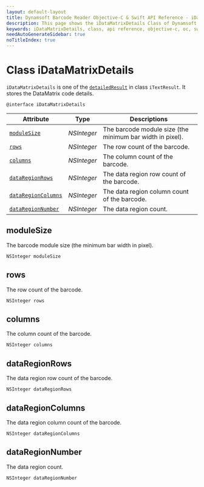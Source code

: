 ```yaml
---
layout: default-layout
title: Dynamsoft Barcode Reader Objective-C & Swift API Reference - iDataMatrixDetails Class
description: This page shows the iDataMatrixDetails Class of Dynamsoft Barcode Reader for iOS SDK.
keywords: iDataMatrixDetails, class, api reference, objective-c, oc, swift
needAutoGenerateSidebar: true
noTitleIndex: true
---
```



# Class iDataMatrixDetails

`iDataMatrixDetails` is one of the [`detailedResult`](auxiliary-iTextResult.md#detailedresult) in class `iTextResult`. It stores the DataMatrix code details.

```objc
@interface iDataMatrixDetails
```  

| Attribute | Type | Descriptions |
|---------- |-----|------|
| [`moduleSize`](#modulesize) | *NSInteger* | The barcode module size (the minimum bar width in pixel). |
| [`rows`](#rows) | *NSInteger* | The row count of the barcode. |
| [`columns`](#columns) | *NSInteger* | The column count of the barcode. |
| [`dataRegionRows`](#dataregionrows) | *NSInteger* | The data region row count of the barcode. |
| [`dataRegionColumns`](#dataregioncolumns) | *NSInteger* | The data region column count of the barcode. |
| [`dataRegionNumber`](#dataregionnumber) | *NSInteger* | The data region count. |

## moduleSize

The barcode module size (the minimum bar width in pixel).

```objc
NSInteger moduleSize
```

## rows

The row count of the barcode.

```objc
NSInteger rows
```

## columns

The column count of the barcode.

```objc
NSInteger columns
```

## dataRegionRows

The data region row count of the barcode.

```objc
NSInteger dataRegionRows
```

## dataRegionColumns

The data region column count of the barcode.

```objc
NSInteger dataRegionColumns
```

## dataRegionNumber

The data region count.

```objc
NSInteger dataRegionNumber
```
